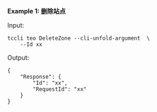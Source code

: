 **Example 1: 删除站点**



Input: 

```
tccli teo DeleteZone --cli-unfold-argument  \
    --Id xx
```

Output: 
```
{
    "Response": {
        "Id": "xx",
        "RequestId": "xx"
    }
}
```


